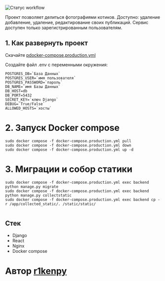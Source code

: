 ![Статус workflow](https://github.com/r1kenpy/kittygram_final/actions/workflows/main.yml/badge.svg)

Проект позволяет делиться фотографиями котиков. Доступно: удаление добавление, удаление, редактирование своих публикаций.
Сервис доступен только зарегистрированным пользователям.

## 1. Как развернуть проект
Скачайте [pdocker-compose.production.yml](https://github.com/r1kenpy/kittygram_final/blob/main/docker-compose.production.yml)

Создайте файл .env c переменными окружения:
```
POSTGRES_DB=`База Данных`
POSTGRES_USER=`имя пользователя`
POSTGRES_PASSWORD=`пароль`
DB_NAME=`имя Базы Данных`
DB_HOST=db
DB_PORT=5432
SECRET_KEY=`ключ Django`
DEBUG=`True/False`
ALLOWED_HOSTS=`хосты`
```

# 2. Запуск Docker compose
```
sudo docker compose -f docker-compose.production.yml pull
sudo docker compose -f docker-compose.production.yml down
sudo docker compose -f docker-compose.production.yml up -d
```

# 3. Mиграции и собор статики
```
sudo docker compose -f docker-compose.production.yml exec backend python manage.py migrate
sudo docker compose -f docker-compose.production.yml exec backend python manage.py collectstatic
sudo docker compose -f docker-compose.production.yml exec backend cp -r /app/collected_static/. /static/static/
  
```

## Cтек
- Django 
- React
- Nginx
- Docker compose

# Автор [r1kenpy](https://github.com/r1kenpy/)
